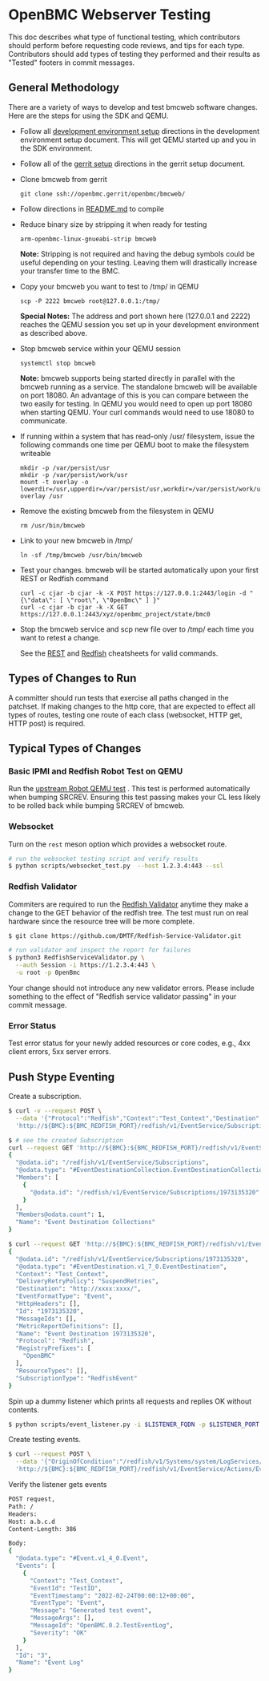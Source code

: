# OpenBMC Webserver Testing

This doc describes what type of functional testing, which contributors should
perform before requesting code reviews, and tips for each type. Contributors
should add types of testing they performed and their results as "Tested" footers
in commit messages.

## General Methodology
There are a variety of ways to develop and test bmcweb software changes.
Here are the steps for using the SDK and QEMU.

- Follow all [development environment setup](https://github.com/openbmc/docs/blob/master/development/dev-environment.md)
directions in the development environment setup document. This will get
QEMU started up and you in the SDK environment.
- Follow all of the [gerrit setup](https://github.com/openbmc/docs/blob/master/development/gerrit-setup.md)
directions in the gerrit setup document.
- Clone bmcweb from gerrit
  ```
  git clone ssh://openbmc.gerrit/openbmc/bmcweb/
  ```

- Follow directions in [README.md](https://github.com/openbmc/bmcweb#configuration) to compile

- Reduce binary size by stripping it when ready for testing
  ```
  arm-openbmc-linux-gnueabi-strip bmcweb
  ```
  **Note:** Stripping is not required and having the debug symbols could be
  useful depending on your testing. Leaving them will drastically increase
  your transfer time to the BMC.

- Copy your bmcweb you want to test to /tmp/ in QEMU
  ```
  scp -P 2222 bmcweb root@127.0.0.1:/tmp/
  ```
  **Special Notes:**
  The address and port shown here (127.0.0.1 and 2222) reaches the QEMU session
  you set up in your development environment as described above.

- Stop bmcweb service within your QEMU session
  ```
  systemctl stop bmcweb
  ```
  **Note:** bmcweb supports being started directly in parallel with the bmcweb
  running as a service. The standalone bmcweb will be available on port 18080.
  An advantage of this is you can compare between the two easily for testing.
  In QEMU you would need to open up port 18080 when starting QEMU. Your curl
  commands would need to use 18080 to communicate.

- If running within a system that has read-only /usr/ filesystem, issue
the following commands one time per QEMU boot to make the filesystem
writeable
  ```
  mkdir -p /var/persist/usr
  mkdir -p /var/persist/work/usr
  mount -t overlay -o lowerdir=/usr,upperdir=/var/persist/usr,workdir=/var/persist/work/usr overlay /usr
  ```

- Remove the existing bmcweb from the filesystem in QEMU
  ```
  rm /usr/bin/bmcweb
  ```

- Link to your new bmcweb in /tmp/
  ```
  ln -sf /tmp/bmcweb /usr/bin/bmcweb
  ```

- Test your changes. bmcweb will be started automatically upon your
first REST or Redfish command
  ```
  curl -c cjar -b cjar -k -X POST https://127.0.0.1:2443/login -d "{\"data\": [ \"root\", \"0penBmc\" ] }"
  curl -c cjar -b cjar -k -X GET https://127.0.0.1:2443/xyz/openbmc_project/state/bmc0
  ```

- Stop the bmcweb service and scp new file over to /tmp/ each time you
want to retest a change.

  See the [REST](https://github.com/openbmc/docs/blob/master/REST-cheatsheet.md)
  and [Redfish](https://github.com/openbmc/docs/blob/master/REDFISH-cheatsheet.md) cheatsheets for valid commands.


## Types of Changes to Run
A committer should run tests that exercise all paths changed in the patchset.
If making changes to the http core, that are expected to effect all types of
routes, testing one route of each class (websocket, HTTP get, HTTP post) is
required.

## Typical Types of Changes

### Basic IPMI and Redfish Robot Test on QEMU

Run
the [upstream Robot QEMU test](https://github.com/openbmc/openbmc-build-scripts/blob/master/run-qemu-robot-test.sh)
. This test is performed automatically when bumping SRCREV. Ensuring this test
passing makes your CL less likely to be rolled back while bumping SRCREV of
bmcweb.

### Websocket

Turn on the `rest` meson option which provides a websocket route.

```bash
# run the websocket testing script and verify results
$ python scripts/websocket_test.py  --host 1.2.3.4:443 --ssl
```

### Redfish Validator

Commiters are required to run the [Redfish Validator](https://github.com/DMTF/Redfish-Service-Validator.git) 
anytime they make a change to the GET behavior of the redfish tree. The test
must run on real hardware since the resource tree will be more complete.

```bash
$ git clone https://github.com/DMTF/Redfish-Service-Validator.git

# run validator and inspect the report for failures
$ python3 RedfishServiceValidator.py \
  --auth Session -i https://1.2.3.4:443 \
  -u root -p 0penBmc
```

Your change should not introduce any new validator errors. Please include
something to the effect of "Redfish service validator passing" in your commit
message.

### Error Status

Test error status for your newly added resources or core codes, e.g., 4xx client
errors, 5xx server errors.

## Push Stype Eventing

Create a subscription.

```bash
$ curl -v --request POST \
  --data '{"Protocol":"Redfish","Context":"Test_Context","Destination":"http://$LISTENER_FQDN:$LISTENER_PORT/","EventFormatType":"Event","SubscriptionType":"RedfishEvent","DeliveryRetryPolicy":"SuspendRetries","RegistryPrefixes":["OpenBMC"]}' \
  'http://${BMC}:${BMC_REDFISH_PORT}/redfish/v1/EventService/Subscriptions'

$ # see the created Subscription
curl --request GET 'http://${BMC}:${BMC_REDFISH_PORT}/redfish/v1/EventService/Subscriptions/'
{
  "@odata.id": "/redfish/v1/EventService/Subscriptions",
  "@odata.type": "#EventDestinationCollection.EventDestinationCollection",
  "Members": [
    {
      "@odata.id": "/redfish/v1/EventService/Subscriptions/1973135320"
    }
  ],
  "Members@odata.count": 1,
  "Name": "Event Destination Collections"
}

$ curl --request GET 'http://${BMC}:${BMC_REDFISH_PORT}/redfish/v1/EventService/Subscriptions/1973135320'
{
  "@odata.id": "/redfish/v1/EventService/Subscriptions/1973135320",
  "@odata.type": "#EventDestination.v1_7_0.EventDestination",
  "Context": "Test_Context",
  "DeliveryRetryPolicy": "SuspendRetries",
  "Destination": "http://xxxx:xxxx/",
  "EventFormatType": "Event",
  "HttpHeaders": [],
  "Id": "1973135320",
  "MessageIds": [],
  "MetricReportDefinitions": [],
  "Name": "Event Destination 1973135320",
  "Protocol": "Redfish",
  "RegistryPrefixes": [
    "OpenBMC"
  ],
  "ResourceTypes": [],
  "SubscriptionType": "RedfishEvent"
}
```

Spin up a dummy listener which prints all requests and replies OK without
contents.

```bash
$ python scripts/event_listener.py -i $LISTENER_FQDN -p $LISTENER_PORT
```

Create testing events.

```bash
$ curl --request POST \
  --data '{"OriginOfCondition":"/redfish/v1/Systems/system/LogServices/EventLog","EventId":"xxxx"}' \
  'http://${BMC}:${BMC_REDFISH_PORT}/redfish/v1/EventService/Actions/EventService.SubmitTestEvent'
```

Verify the listener gets events

```bash
POST request,
Path: /
Headers:
Host: a.b.c.d
Content-Length: 386

Body:
{
  "@odata.type": "#Event.v1_4_0.Event",
  "Events": [
    {
      "Context": "Test_Context",
      "EventId": "TestID",
      "EventTimestamp": "2022-02-24T00:00:12+00:00",
      "EventType": "Event",
      "Message": "Generated test event",
      "MessageArgs": [],
      "MessageId": "OpenBMC.0.2.TestEventLog",
      "Severity": "OK"
    }
  ],
  "Id": "3",
  "Name": "Event Log"
}
```
